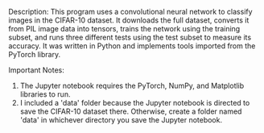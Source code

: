 Description:
This program uses a convolutional neural network to classify images in the CIFAR-10 dataset. It downloads the full dataset, converts it from PIL image data into tensors, trains the network using the training subset, and runs three different tests using the test subset to measure its accuracy. It was written in Python and implements tools imported from the PyTorch library.

Important Notes:
1) The Jupyter notebook requires the PyTorch, NumPy, and Matplotlib libraries to run.
2) I included a 'data' folder because the Jupyter notebook is directed to save the CIFAR-10 dataset there.
   Otherwise, create a folder named 'data' in whichever directory you save the Jupyter notebook.
